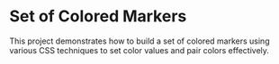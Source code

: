 # Set of Colored Markers

This project demonstrates how to build a set of colored markers using various CSS techniques to set color values and pair colors effectively.
